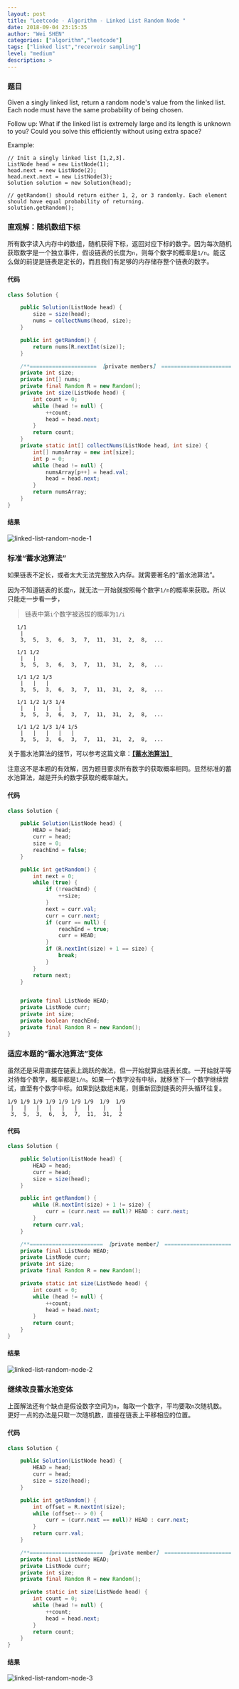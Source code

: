```yaml
---
layout: post
title: "Leetcode - Algorithm - Linked List Random Node "
date: 2018-09-04 23:15:35
author: "Wei SHEN"
categories: ["algorithm","leetcode"]
tags: ["linked list","recervoir sampling"]
level: "medium"
description: >
---
```


### 题目
Given a singly linked list, return a random node's value from the linked list. Each node must have the same probability of being chosen.

Follow up:
What if the linked list is extremely large and its length is unknown to you? Could you solve this efficiently without using extra space?

Example:
```
// Init a singly linked list [1,2,3].
ListNode head = new ListNode(1);
head.next = new ListNode(2);
head.next.next = new ListNode(3);
Solution solution = new Solution(head);

// getRandom() should return either 1, 2, or 3 randomly. Each element should have equal probability of returning.
solution.getRandom();
```

### 直观解：随机数组下标
所有数字读入内存中的数组，随机获得下标，返回对应下标的数字。因为每次随机获取数字是一个独立事件，假设链表的长度为`n`，则每个数字的概率是`1/n`。能这么做的前提是链表是定长的，而且我们有足够的内存储存整个链表的数字。

#### 代码
```java
class Solution {

    public Solution(ListNode head) {
        size = size(head);
        nums = collectNums(head, size);
    }

    public int getRandom() {
        return nums[R.nextInt(size)];
    }

    /**===================== 【private members】 ========================*/
    private int size;
    private int[] nums;
    private final Random R = new Random();
    private int size(ListNode head) {
        int count = 0;
        while (head != null) {
            ++count;
            head = head.next;
        }
        return count;
    }
    private static int[] collectNums(ListNode head, int size) {
        int[] numsArray = new int[size];
        int p = 0;
        while (head != null) {
            numsArray[p++] = head.val;
            head = head.next;
        }
        return numsArray;
    }   
}
```

#### 结果
![linked-list-random-node-1](/images/leetcode/linked-list-random-node-1.png)


### 标准“蓄水池算法”
如果链表不定长，或者太大无法完整放入内存。就需要著名的“蓄水池算法”。

因为不知道链表的长度`n`，就无法一开始就按照每个数字`1/n`的概率来获取。所以只能走一步看一步，
> 链表中第`i`个数字被选拔的概率为`1/i`


```
   1/1
    |   
    3,  5,  3,  6,  3,  7,  11,  31,  2,  8,  ...

   1/1 1/2
    |   |   
    3,  5,  3,  6,  3,  7,  11,  31,  2,  8,  ...

   1/1 1/2 1/3
    |   |   |   
    3,  5,  3,  6,  3,  7,  11,  31,  2,  8,  ...

   1/1 1/2 1/3 1/4
    |   |   |   |   
    3,  5,  3,  6,  3,  7,  11,  31,  2,  8,  ...

   1/1 1/2 1/3 1/4 1/5
    |   |   |   |   |   
    3,  5,  3,  6,  3,  7,  11,  31,  2,  8,  ...
```

关于蓄水池算法的细节，可以参考这篇文章：[**【蓄水池算法】**](http://www.ciaoshen.com/algorithm/2018/09/04/reservoir-sampling.html)

注意这不是本题的有效解，因为题目要求所有数字的获取概率相同。显然标准的蓄水池算法，越是开头的数字获取的概率越大。

#### 代码
```java
class Solution {

    public Solution(ListNode head) {
        HEAD = head;
        curr = head;
        size = 0;
        reachEnd = false;
    }

    public int getRandom() {
        int next = 0;
        while (true) {
            if (!reachEnd) {
                ++size;
            }
            next = curr.val;
            curr = curr.next;
            if (curr == null) {
                reachEnd = true;
                curr = HEAD;
            }
            if (R.nextInt(size) + 1 == size) {
                break;      
            }
        }
        return next;
    }


    private final ListNode HEAD;
    private ListNode curr;
    private int size;
    private boolean reachEnd;
    private final Random R = new Random();
}
```

### 适应本题的“蓄水池算法”变体
虽然还是采用直接在链表上跳跃的做法，但一开始就算出链表长度。一开始就平等对待每个数字，概率都是`1/n`。如果一个数字没有中标，就移至下一个数字继续尝试，直至有个数字中标。如果到达数组末尾，则重新回到链表的开头循环往复。
```
1/9 1/9 1/9 1/9 1/9 1/9 1/9  1/9  1/9
 |   |   |   |   |   |   |    |    |     
 3,  5,  3,  6,  3,  7,  11,  31,  2  
 ```

#### 代码
```java
class Solution {

    public Solution(ListNode head) {
        HEAD = head;
        curr = head;
        size = size(head);
    }

    public int getRandom() {
        while (R.nextInt(size) + 1 != size) {
            curr = (curr.next == null)? HEAD : curr.next;
        }
        return curr.val;
    }

    /**======================= 【private member】 =======================*/
    private final ListNode HEAD;
    private ListNode curr;
    private int size;
    private final Random R = new Random();

    private static int size(ListNode head) {
        int count = 0;
        while (head != null) {
            ++count;
            head = head.next;
        }
        return count;
    }
}
```

#### 结果
![linked-list-random-node-2](/images/leetcode/linked-list-random-node-2.png)


### 继续改良蓄水池变体
上面解法还有个缺点是假设数字空间为`n`，每取一个数字，平均要取`n`次随机数。更好一点的办法是只取一次随机数，直接在链表上平移相应的位置。

#### 代码
```java
class Solution {

    public Solution(ListNode head) {
        HEAD = head;
        curr = head;
        size = size(head);
    }

    public int getRandom() {
        int offset = R.nextInt(size);
        while (offset-- > 0) {
            curr = (curr.next == null)? HEAD : curr.next;
        }
        return curr.val;
    }

    /**======================= 【private member】 =======================*/
    private final ListNode HEAD;
    private ListNode curr;
    private int size;
    private final Random R = new Random();

    private static int size(ListNode head) {
        int count = 0;
        while (head != null) {
            ++count;
            head = head.next;
        }
        return count;
    }
}
```

#### 结果
![linked-list-random-node-3](/images/leetcode/linked-list-random-node-3.png)
